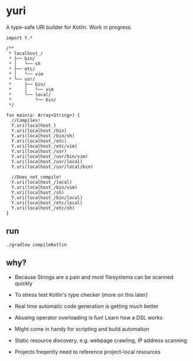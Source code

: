 # yuri

A type-safe URI builder for Kotlin. Work in progress.

```
import Y.*

/**
 * localhost_/
 * ├── bin/
 * │   └── sh
 * ├── etc/
 * │   └── vim
 * └── usr/
 *     ├── bin/
 *     │   └── vim
 *     └── local/
 *         └── bin/
 */

fun main(a: Array<String>) {
  //Compiles!
  Y.uri(localhost_)
  Y.uri(localhost_/bin)
  Y.uri(localhost_/bin/sh)
  Y.uri(localhost_/etc)
  Y.uri(localhost_/etc/vim)
  Y.uri(localhost_/usr)
  Y.uri(localhost_/usr/bin/vim)
  Y.uri(localhost_/usr/local)
  Y.uri(localhost_/usr/local/bin)

  //Does not compile!
  Y.uri(localhost_/local)
  Y.uri(localhost_/bin/vim)
  Y.uri(localhost_/sh)
  Y.uri(localhost_/bin/local)
  Y.uri(localhost_/etc/local)
  Y.uri(localhost_/etc/sh)
}
```


## run

`./gradlew compileKotlin`

## why?

- Because Strings are a pain and most filesystems can be scanned quickly

- To stress test Kotlin's type checker (more on this later)

- Real time automatic code generation is getting much better

- Abusing operator overloading is fun! Learn how a DSL works

- Might come in handy for scripting and build automation

- Static resource discovery, e.g. webpage crawling, IP address scanning

- Projects freqently need to reference project-local resources
